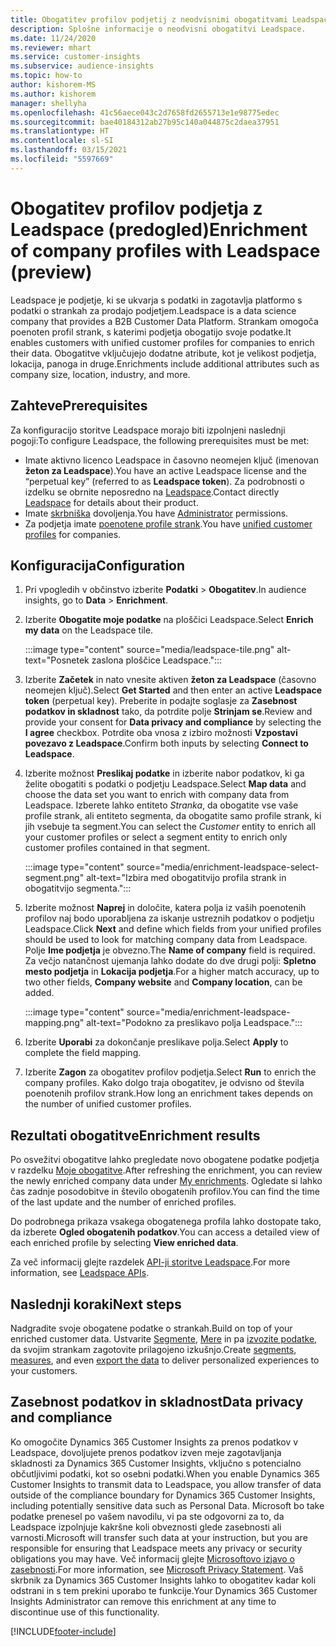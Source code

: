 ```yaml
---
title: Obogatitev profilov podjetij z neodvisnimi obogatitvami Leadspace
description: Splošne informacije o neodvisni obogatitvi Leadspace.
ms.date: 11/24/2020
ms.reviewer: mhart
ms.service: customer-insights
ms.subservice: audience-insights
ms.topic: how-to
author: kishorem-MS
ms.author: kishorem
manager: shellyha
ms.openlocfilehash: 41c56aece043c2d7658fd2655713e1e98775edec
ms.sourcegitcommit: bae40184312ab27b95c140a044875c2daea37951
ms.translationtype: HT
ms.contentlocale: sl-SI
ms.lasthandoff: 03/15/2021
ms.locfileid: "5597669"
---
```

# <a name="enrichment-of-company-profiles-with-leadspace-preview"></a><span data-ttu-id="631b1-103">Obogatitev profilov podjetja z Leadspace (predogled)</span><span class="sxs-lookup"><span data-stu-id="631b1-103">Enrichment of company profiles with Leadspace (preview)</span></span>

<span data-ttu-id="631b1-104">Leadspace je podjetje, ki se ukvarja s podatki in zagotavlja platformo s podatki o strankah za prodajo podjetjem.</span><span class="sxs-lookup"><span data-stu-id="631b1-104">Leadspace is a data science company that provides a B2B Customer Data Platform.</span></span> <span data-ttu-id="631b1-105">Strankam omogoča poenoten profil strank, s katerimi podjetja obogatijo svoje podatke.</span><span class="sxs-lookup"><span data-stu-id="631b1-105">It enables customers with unified customer profiles for companies to enrich their data.</span></span> <span data-ttu-id="631b1-106">Obogatitve vključujejo dodatne atribute, kot je velikost podjetja, lokacija, panoga in druge.</span><span class="sxs-lookup"><span data-stu-id="631b1-106">Enrichments include additional attributes such as company size, location, industry, and more.</span></span>

## <a name="prerequisites"></a><span data-ttu-id="631b1-107">Zahteve</span><span class="sxs-lookup"><span data-stu-id="631b1-107">Prerequisites</span></span>

<span data-ttu-id="631b1-108">Za konfiguracijo storitve Leadspace morajo biti izpolnjeni naslednji pogoji:</span><span class="sxs-lookup"><span data-stu-id="631b1-108">To configure Leadspace, the following prerequisites must be met:</span></span>

- <span data-ttu-id="631b1-109">Imate aktivno licenco Leadspace in časovno neomejen ključ (imenovan **žeton za Leadspace**).</span><span class="sxs-lookup"><span data-stu-id="631b1-109">You have an active Leadspace license and the “perpetual key” (referred to as **Leadspace token**).</span></span> <span data-ttu-id="631b1-110">Za podrobnosti o izdelku se obrnite neposredno na [Leadspace](https://www.leadspace.com/products/leadspace-on-demand/).</span><span class="sxs-lookup"><span data-stu-id="631b1-110">Contact directly [Leadspace](https://www.leadspace.com/products/leadspace-on-demand/) for details about their product.</span></span>
- <span data-ttu-id="631b1-111">Imate [skrbniška](permissions.md#administrator) dovoljenja.</span><span class="sxs-lookup"><span data-stu-id="631b1-111">You have [Administrator](permissions.md#administrator) permissions.</span></span>
- <span data-ttu-id="631b1-112">Za podjetja imate [poenotene profile strank](customer-profiles.md).</span><span class="sxs-lookup"><span data-stu-id="631b1-112">You have [unified customer profiles](customer-profiles.md) for companies.</span></span>

## <a name="configuration"></a><span data-ttu-id="631b1-113">Konfiguracija</span><span class="sxs-lookup"><span data-stu-id="631b1-113">Configuration</span></span>

1. <span data-ttu-id="631b1-114">Pri vpogledih v občinstvo izberite **Podatki** > **Obogatitev**.</span><span class="sxs-lookup"><span data-stu-id="631b1-114">In audience insights, go to **Data** > **Enrichment**.</span></span>

1. <span data-ttu-id="631b1-115">Izberite **Obogatite moje podatke** na ploščici Leadspace.</span><span class="sxs-lookup"><span data-stu-id="631b1-115">Select **Enrich my data** on the Leadspace tile.</span></span>

   :::image type="content" source="media/leadspace-tile.png" alt-text="Posnetek zaslona ploščice Leadspace.":::

1. <span data-ttu-id="631b1-117">Izberite **Začetek** in nato vnesite aktiven **žeton za Leadspace** (časovno neomejen ključ).</span><span class="sxs-lookup"><span data-stu-id="631b1-117">Select **Get Started** and then enter an active **Leadspace token** (perpetual key).</span></span> <span data-ttu-id="631b1-118">Preberite in podajte soglasje za **Zasebnost podatkov in skladnost** tako, da potrdite polje **Strinjam se**.</span><span class="sxs-lookup"><span data-stu-id="631b1-118">Review and provide your consent for **Data privacy and compliance** by selecting the **I agree** checkbox.</span></span> <span data-ttu-id="631b1-119">Potrdite oba vnosa z izbiro možnosti **Vzpostavi povezavo z Leadspace**.</span><span class="sxs-lookup"><span data-stu-id="631b1-119">Confirm both inputs by selecting **Connect to Leadspace**.</span></span>

1. <span data-ttu-id="631b1-120">Izberite možnost **Preslikaj podatke** in izberite nabor podatkov, ki ga želite obogatiti s podatki o podjetju Leadspace.</span><span class="sxs-lookup"><span data-stu-id="631b1-120">Select **Map data** and choose the data set you want to enrich with company data from Leadspace.</span></span> <span data-ttu-id="631b1-121">Izberete lahko entiteto *Stranka*, da obogatite vse vaše profile strank, ali entiteto segmenta, da obogatite samo profile strank, ki jih vsebuje ta segment.</span><span class="sxs-lookup"><span data-stu-id="631b1-121">You can select the *Customer* entity to enrich all your customer profiles or select a segment entity to enrich only customer profiles contained in that segment.</span></span>

   :::image type="content" source="media/enrichment-leadspace-select-segment.png" alt-text="Izbira med obogatitvijo profila strank in obogatitvijo segmenta.":::

1. <span data-ttu-id="631b1-123">Izberite možnost **Naprej** in določite, katera polja iz vaših poenotenih profilov naj bodo uporabljena za iskanje ustreznih podatkov o podjetju Leadspace.</span><span class="sxs-lookup"><span data-stu-id="631b1-123">Click **Next** and define which fields from your unified profiles should be used to look for matching company data from Leadspace.</span></span> <span data-ttu-id="631b1-124">Polje **Ime podjetja** je obvezno.</span><span class="sxs-lookup"><span data-stu-id="631b1-124">The **Name of company** field is required.</span></span> <span data-ttu-id="631b1-125">Za večjo natančnost ujemanja lahko dodate do dve drugi polji: **Spletno mesto podjetja** in **Lokacija podjetja**.</span><span class="sxs-lookup"><span data-stu-id="631b1-125">For a higher match accuracy, up to two other fields, **Company website** and **Company location**, can be added.</span></span>

   :::image type="content" source="media/enrichment-leadspace-mapping.png" alt-text="Podokno za preslikavo polja Leadspace.":::
   
1. <span data-ttu-id="631b1-127">Izberite **Uporabi** za dokončanje preslikave polja.</span><span class="sxs-lookup"><span data-stu-id="631b1-127">Select **Apply** to complete the field mapping.</span></span>

1. <span data-ttu-id="631b1-128">Izberite **Zagon** za obogatitev profilov podjetja.</span><span class="sxs-lookup"><span data-stu-id="631b1-128">Select **Run** to enrich the company profiles.</span></span> <span data-ttu-id="631b1-129">Kako dolgo traja obogatitev, je odvisno od števila poenotenih profilov strank.</span><span class="sxs-lookup"><span data-stu-id="631b1-129">How long an enrichment takes depends on the number of unified customer profiles.</span></span>

## <a name="enrichment-results"></a><span data-ttu-id="631b1-130">Rezultati obogatitve</span><span class="sxs-lookup"><span data-stu-id="631b1-130">Enrichment results</span></span>

<span data-ttu-id="631b1-131">Po osvežitvi obogatitve lahko pregledate novo obogatene podatke podjetja v razdelku [Moje obogatitve](enrichment-hub.md).</span><span class="sxs-lookup"><span data-stu-id="631b1-131">After refreshing the enrichment, you can review the newly enriched company data under [My enrichments](enrichment-hub.md).</span></span> <span data-ttu-id="631b1-132">Ogledate si lahko čas zadnje posodobitve in število obogatenih profilov.</span><span class="sxs-lookup"><span data-stu-id="631b1-132">You can find the time of the last update and the number of enriched profiles.</span></span>

<span data-ttu-id="631b1-133">Do podrobnega prikaza vsakega obogatenega profila lahko dostopate tako, da izberete **Ogled obogatenih podatkov**.</span><span class="sxs-lookup"><span data-stu-id="631b1-133">You can access a detailed view of each enriched profile by selecting **View enriched data**.</span></span>

<span data-ttu-id="631b1-134">Za več informacij glejte razdelek [API-ji storitve Leadspace](https://support.leadspace.com/hc/en-us/sections/201997649-API).</span><span class="sxs-lookup"><span data-stu-id="631b1-134">For more information, see [Leadspace APIs](https://support.leadspace.com/hc/en-us/sections/201997649-API).</span></span>

## <a name="next-steps"></a><span data-ttu-id="631b1-135">Naslednji koraki</span><span class="sxs-lookup"><span data-stu-id="631b1-135">Next steps</span></span>

<span data-ttu-id="631b1-136">Nadgradite svoje obogatene podatke o strankah.</span><span class="sxs-lookup"><span data-stu-id="631b1-136">Build on top of your enriched customer data.</span></span> <span data-ttu-id="631b1-137">Ustvarite [Segmente](segments.md), [Mere](measures.md) in pa [izvozite podatke](export-destinations.md), da svojim strankam zagotovite prilagojeno izkušnjo.</span><span class="sxs-lookup"><span data-stu-id="631b1-137">Create [segments](segments.md), [measures](measures.md), and even [export the data](export-destinations.md) to deliver personalized experiences to your customers.</span></span>

## <a name="data-privacy-and-compliance"></a><span data-ttu-id="631b1-138">Zasebnost podatkov in skladnost</span><span class="sxs-lookup"><span data-stu-id="631b1-138">Data privacy and compliance</span></span>

<span data-ttu-id="631b1-139">Ko omogočite Dynamics 365 Customer Insights za prenos podatkov v Leadspace, dovoljujete prenos podatkov izven meje zagotavljanja skladnosti za Dynamics 365 Customer Insights, vključno s potencialno občutljivimi podatki, kot so osebni podatki.</span><span class="sxs-lookup"><span data-stu-id="631b1-139">When you enable Dynamics 365 Customer Insights to transmit data to Leadspace, you allow transfer of data outside of the compliance boundary for Dynamics 365 Customer Insights, including potentially sensitive data such as Personal Data.</span></span> <span data-ttu-id="631b1-140">Microsoft bo take podatke prenesel po vašem navodilu, vi pa ste odgovorni za to, da Leadspace izpolnjuje kakršne koli obveznosti glede zasebnosti ali varnosti.</span><span class="sxs-lookup"><span data-stu-id="631b1-140">Microsoft will transfer such data at your instruction, but you are responsible for ensuring that Leadspace meets any privacy or security obligations you may have.</span></span> <span data-ttu-id="631b1-141">Več informacij glejte [Microsoftovo izjavo o zasebnosti](https://go.microsoft.com/fwlink/?linkid=396732).</span><span class="sxs-lookup"><span data-stu-id="631b1-141">For more information, see [Microsoft Privacy Statement](https://go.microsoft.com/fwlink/?linkid=396732).</span></span>
<span data-ttu-id="631b1-142">Vaš skrbnik za Dynamics 365 Customer Insights lahko to obogatitev kadar koli odstrani in s tem prekini uporabo te funkcije.</span><span class="sxs-lookup"><span data-stu-id="631b1-142">Your Dynamics 365 Customer Insights Administrator can remove this enrichment at any time to discontinue use of this functionality.</span></span>


[!INCLUDE[footer-include](../includes/footer-banner.md)]